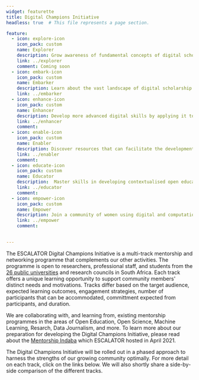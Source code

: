 ```yaml
---
widget: featurette
title: Digital Champions Initiative
headless: true  # This file represents a page section.

feature:
  - icon: explore-icon
    icon_pack: custom
    name: Explorer
    description: Grow awareness of fundamental concepts of digital scholarship <br><em>* Launching 31 May 2021</em>
    link: ../explorer
    comment: Coming soon
  - icon: embark-icon
    icon_pack: custom
    name: Embarker
    description: Learn about the vast landscape of digital scholarship and start applying it to your own work<br><em>* Coming soon</em>
    link: ../embarker
  - icon: enhance-icon
    icon_pack: custom
    name: Enhancer
    description: Develop more advanced digital skills by applying it to a humanities or social sciences project <br><em>* Coming soon</em>
    link: ../enhancer
    comment:
  - icon: enable-icon
    icon_pack: custom
    name: Enabler
    description: Discover resources that can facilitate the development of a local community of practice<br><em>* Coming soon</em>
    link: ../enabler
    comment:
  - icon: educate-icon
    icon_pack: custom
    name: Educator
    description:  Master skills in developing contextualised open educational resources <br><em>* Coming soon</em>
    link: ../educator
    comment: 
  - icon: empower-icon
    icon_pack: custom
    name: Empower
    description: Join a community of women using digital and computational skills<br><em>* Launcing 5 August 2021</em> 
    link: ../empower
    comment:

 
---
```


The ESCALATOR Digital Champions Initiative is a multi-track mentorship and networking programme that complements our other activities. The programme is open to researchers, professional staff, and students from the [26 public universities](https://www.usaf.ac.za/public-universities-in-south-africa/) and research councils in South Africa. Each track offers a unique learning opportunity to support community members' distinct needs and motivations. Tracks differ based on the target audience, expected learning outcomes, engagement strategies, number of participants that can be accommodated, committment expected from participants, and duration.

We are collaborating with, and learning from, existing mentorship programmes in the areas of Open Education, Open Science, Machine Learning, Resarch, Data Journalism, and more. To learn more about our preparation for developing the Digital Champions Initiative, please read about the [Mentorship Indaba](https://escalator.sadilar.org/post/2021/05/2021-05-03-mentorship-indaba/) which ESCALATOR hosted in April 2021.

The Digital Champions Initiative will be rolled out in a phased approach to harness the strengths of our growing community optimally. For more detail on each track, click on the links below. We will also shortly share a side-by-side comparison of the different tracks.